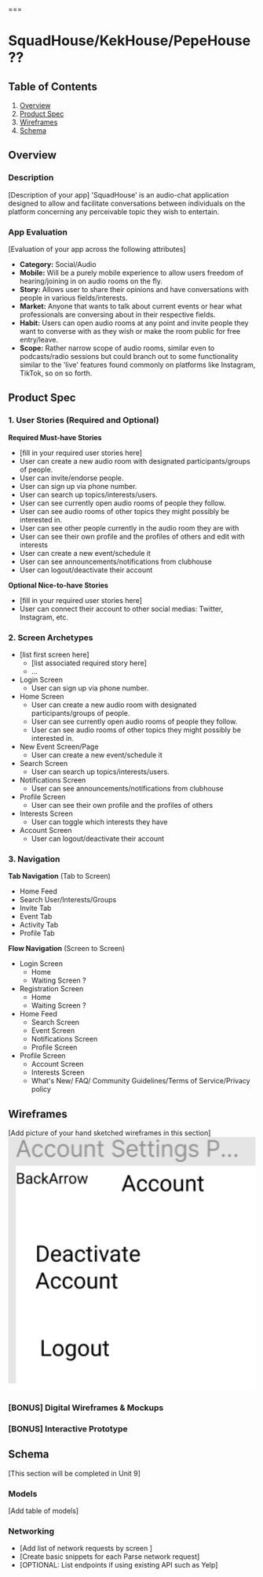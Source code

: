 ===

# SquadHouse/KekHouse/PepeHouse ??

## Table of Contents
1. [Overview](#Overview)
1. [Product Spec](#Product-Spec)
1. [Wireframes](#Wireframes)
2. [Schema](#Schema)

## Overview
### Description
[Description of your app]
'SquadHouse' is an audio-chat application designed to allow and facilitate conversations between individuals on the platform concerning any perceivable topic they wish to entertain.

### App Evaluation
[Evaluation of your app across the following attributes]
- **Category:** Social/Audio
- **Mobile:** Will be a purely mobile experience to allow users freedom of hearing/joining in on audio rooms on the fly.
- **Story:** Allows user to share their opinions and have conversations with people in various fields/interests. 
- **Market:** Anyone that wants to talk about current events or hear what professionals are conversing about in their respective fields. 
- **Habit:** Users can open audio rooms at any point and invite people they want to converse with as they wish or make the room public for free entry/leave.
- **Scope:** Rather narrow scope of audio rooms, similar even to podcasts/radio sessions but could branch out to some functionality similar to the 'live' features found commonly on platforms like Instagram, TikTok, so on so forth. 

## Product Spec

### 1. User Stories (Required and Optional)

**Required Must-have Stories**

* [fill in your required user stories here]
* User can create a new audio room with designated participants/groups of people.
* User can invite/endorse people. 
* User can sign up via phone number.
* User can search up topics/interests/users.
* User can see currently open audio rooms of people they follow.
* User can see audio rooms of other topics they might possibly be interested in.
* User can see other people currently in the audio room they are with 
* User can see their own profile and the profiles of others and edit with interests 
* User can create a new event/schedule it
* User can see announcements/notifications from clubhouse 
* User can logout/deactivate their account

**Optional Nice-to-have Stories**

* [fill in your required user stories here]
* User can connect their account to other social medias: Twitter, Instagram, etc. 

### 2. Screen Archetypes

* [list first screen here]
   * [list associated required story here]
   * ...
* Login Screen
   * User can sign up via phone number. 
* Home Screen
   * User can create a new audio room with designated participants/groups of people. 
   * User can see currently open audio rooms of people they follow.
   * User can see audio rooms of other topics they might possibly be interested in.
* New Event Screen/Page
   * User can create a new event/schedule it
* Search Screen 
   * User can search up topics/interests/users.
* Notifications Screen 
   * User can see announcements/notifications from clubhouse 
* Profile Screen 
   * User can see their own profile and the profiles of others 
* Interests Screen 
   * User can toggle which interests they have 
* Account Screen
   * User can logout/deactivate their account

### 3. Navigation

**Tab Navigation** (Tab to Screen)

* Home Feed
* Search User/Interests/Groups
* Invite Tab
* Event Tab
* Activity Tab
* Profile Tab

**Flow Navigation** (Screen to Screen)

* Login Screen 
   * Home
   * Waiting Screen ?
* Registration Screen
   * Home 
   * Waiting Screen ? 
* Home Feed
   * Search Screen
   * Event Screen 
   * Notifications Screen
   * Profile Screen 
* Profile Screen
   * Account Screen
   * Interests Screen
   * What's New/ FAQ/ Community Guidelines/Terms of Service/Privacy policy 


## Wireframes
[Add picture of your hand sketched wireframes in this section]
<img src="/docs/AccountSettingsPage.png" width=600>

### [BONUS] Digital Wireframes & Mockups

### [BONUS] Interactive Prototype

## Schema 
[This section will be completed in Unit 9]
### Models
[Add table of models]
### Networking
- [Add list of network requests by screen ]
- [Create basic snippets for each Parse network request]
- [OPTIONAL: List endpoints if using existing API such as Yelp]
